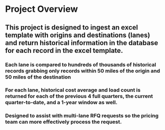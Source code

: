 # Project Overview

## This project is designed to ingest an excel template with origins and destinations (lanes) and return historical information in the database for each record in the excel template.  

### Each lane is compared to hundreds of thousands of historical records grabbing only records within 50 miles of the origin and 50 miles of the destination

### For each lane, historical cost average and load count is returned for each of the previous 4 full quarters, the current quarter-to-date, and a 1-year window as well.

### Designed to assist with multi-lane RFQ requests so the pricing team can more effectively process the request.